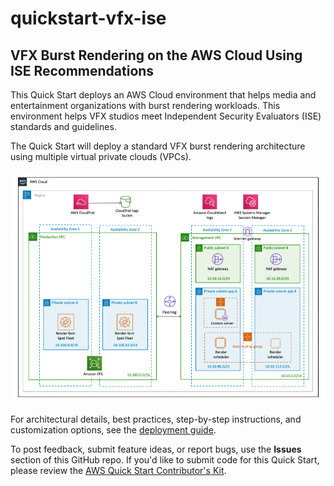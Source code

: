 # quickstart-vfx-ise
## VFX Burst Rendering on the AWS Cloud Using ISE Recommendations

This Quick Start deploys an AWS Cloud environment that helps media and entertainment organizations with burst rendering workloads. This environment helps VFX studios meet Independent Security Evaluators (ISE) standards and guidelines.

The Quick Start will deploy a standard VFX burst rendering architecture using multiple virtual private clouds (VPCs).

![Architecture](assets/vfx-on-aws-architecture-cfn.png)

For architectural details, best practices, step-by-step instructions, and customization options, see the 
[deployment guide](https://fwd.aws/nVNxn).

To post feedback, submit feature ideas, or report bugs, use the **Issues** section of this GitHub repo.
If you'd like to submit code for this Quick Start, please review the [AWS Quick Start Contributor's Kit](https://aws-quickstart.github.io/).
